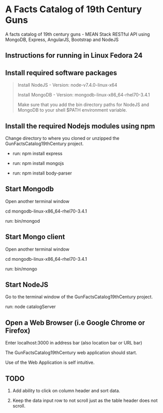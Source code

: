 A Facts Catalog of 19th Century Guns
====================================


A facts catalog of 19th century guns - MEAN Stack RESTful API using MongoDB, Express, AngularJS, Bootstrap and NodeJS 


Instructions for running in Linux Fedora 24
-------------------------------------------


Install required software packages
----------------------------------

> Install NodeJS  - Version: node-v7.4.0-linux-x64
>
> Install MongoDB -  Version: mongodb-linux-x86_64-rhel70-3.4.1
> 
> Make sure that you add the bin directory paths for NodeJS and MongoDB to your shell $PATH environment variable.


Install the required Nodejs modules using npm
---------------------------------------------

Change directory to where you cloned or unzipped the GunFactsCatalog19thCentury project.

* run:  npm install express

* run: npm install mongojs

* run: npm install body-parser


Start Mongodb
-------------

Open another terminal window

cd mongodb-linux-x86_64-rhel70-3.4.1

run: bin/mongod

Start Mongo client
------------------

Open another terminal window

cd mongodb-linux-x86_64-rhel70-3.4.1

run: bin/mongo

Start NodeJS
------------

Go to the terminal window of the GunFactsCatalog19thCentury project.

run: node catalogServer

Open a Web Browser (i.e Google Chrome or Firefox)
-------------------------------------------------

Enter localhost:3000 in address bar (also location bar or URL bar)

The GunFactsCatalog19thCentury web application should start.

Use of the Web Application is self intuitive.

TODO
-----

1. Add ability to click on column header and sort data.

2. Keep the data input row to not scroll just as the table header
   does not scroll.


